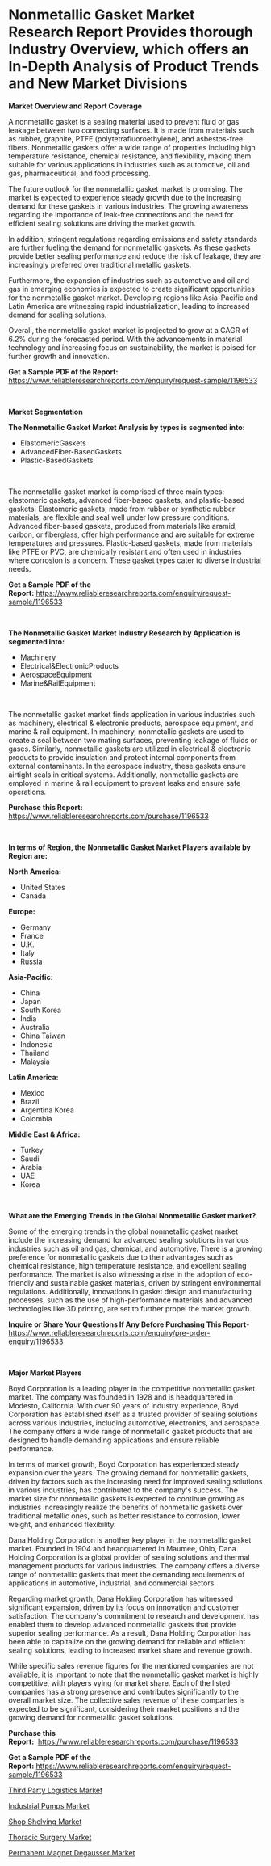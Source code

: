 <p><h1>Nonmetallic Gasket Market Research Report Provides thorough Industry Overview, which offers an In-Depth Analysis of Product Trends and New Market Divisions</h1></p><p><strong>Market Overview and Report Coverage</strong></p>
<p><p>A nonmetallic gasket is a sealing material used to prevent fluid or gas leakage between two connecting surfaces. It is made from materials such as rubber, graphite, PTFE (polytetrafluoroethylene), and asbestos-free fibers. Nonmetallic gaskets offer a wide range of properties including high temperature resistance, chemical resistance, and flexibility, making them suitable for various applications in industries such as automotive, oil and gas, pharmaceutical, and food processing.</p><p>The future outlook for the nonmetallic gasket market is promising. The market is expected to experience steady growth due to the increasing demand for these gaskets in various industries. The growing awareness regarding the importance of leak-free connections and the need for efficient sealing solutions are driving the market growth.</p><p>In addition, stringent regulations regarding emissions and safety standards are further fueling the demand for nonmetallic gaskets. As these gaskets provide better sealing performance and reduce the risk of leakage, they are increasingly preferred over traditional metallic gaskets.</p><p>Furthermore, the expansion of industries such as automotive and oil and gas in emerging economies is expected to create significant opportunities for the nonmetallic gasket market. Developing regions like Asia-Pacific and Latin America are witnessing rapid industrialization, leading to increased demand for sealing solutions.</p><p>Overall, the nonmetallic gasket market is projected to grow at a CAGR of 6.2% during the forecasted period. With the advancements in material technology and increasing focus on sustainability, the market is poised for further growth and innovation.</p></p>
<p><strong>Get a Sample PDF of the Report:</strong> <a href="https://www.reliableresearchreports.com/enquiry/request-sample/1196533">https://www.reliableresearchreports.com/enquiry/request-sample/1196533</a></p>
<p>&nbsp;</p>
<p><strong>Market Segmentation</strong></p>
<p><strong>The Nonmetallic Gasket Market Analysis by types is segmented into:</strong></p>
<p><ul><li>ElastomericGaskets</li><li>AdvancedFiber-BasedGaskets</li><li>Plastic-BasedGaskets</li></ul></p>
<p>&nbsp;</p>
<p><p>The nonmetallic gasket market is comprised of three main types: elastomeric gaskets, advanced fiber-based gaskets, and plastic-based gaskets. Elastomeric gaskets, made from rubber or synthetic rubber materials, are flexible and seal well under low pressure conditions. Advanced fiber-based gaskets, produced from materials like aramid, carbon, or fiberglass, offer high performance and are suitable for extreme temperatures and pressures. Plastic-based gaskets, made from materials like PTFE or PVC, are chemically resistant and often used in industries where corrosion is a concern. These gasket types cater to diverse industrial needs.</p></p>
<p><strong>Get a Sample PDF of the Report:</strong>&nbsp;<a href="https://www.reliableresearchreports.com/enquiry/request-sample/1196533">https://www.reliableresearchreports.com/enquiry/request-sample/1196533</a></p>
<p>&nbsp;</p>
<p><strong>The Nonmetallic Gasket Market Industry Research by Application is segmented into:</strong></p>
<p><ul><li>Machinery</li><li>Electrical&ElectronicProducts</li><li>AerospaceEquipment</li><li>Marine&RailEquipment</li></ul></p>
<p>&nbsp;</p>
<p><p>The nonmetallic gasket market finds application in various industries such as machinery, electrical & electronic products, aerospace equipment, and marine & rail equipment. In machinery, nonmetallic gaskets are used to create a seal between two mating surfaces, preventing leakage of fluids or gases. Similarly, nonmetallic gaskets are utilized in electrical & electronic products to provide insulation and protect internal components from external contaminants. In the aerospace industry, these gaskets ensure airtight seals in critical systems. Additionally, nonmetallic gaskets are employed in marine & rail equipment to prevent leaks and ensure safe operations.</p></p>
<p><strong>Purchase this Report:</strong>&nbsp; <a href="https://www.reliableresearchreports.com/purchase/1196533">https://www.reliableresearchreports.com/purchase/1196533</a></p>
<p>&nbsp;</p>
<p><strong>In terms of Region, the Nonmetallic Gasket Market Players available by Region are:</strong></p>
<p>
    <p> <strong> North America: </strong>
        <ul>
            <li>United States</li>
            <li>Canada</li>
        </ul>
        </p> 
    <p> <strong> Europe: </strong>
        <ul>
            <li>Germany</li>
            <li>France</li>
            <li>U.K.</li>
            <li>Italy</li>
            <li>Russia</li>
        </ul>
        </p> 
    <p> <strong> Asia-Pacific: </strong>
        <ul>
            <li>China</li>
            <li>Japan</li>
            <li>South Korea</li>
            <li>India</li>
            <li>Australia</li>
            <li>China Taiwan</li>
            <li>Indonesia</li>
            <li>Thailand</li>
            <li>Malaysia</li>
        </ul>
        </p> 
    <p> <strong> Latin America: </strong>
        <ul>
            <li>Mexico</li>
            <li>Brazil</li>
            <li>Argentina Korea</li>
            <li>Colombia</li>
        </ul>
        </p> 
    <p> <strong> Middle East & Africa: </strong>
        <ul>
            <li>Turkey</li>
            <li>Saudi</li>
            <li>Arabia</li>
            <li>UAE</li>
            <li>Korea</li>
        </ul>
    </p>
    </p>
<p>&nbsp;</p>
<p><strong>What are the Emerging Trends in the Global Nonmetallic Gasket market?</strong></p>
<p><p>Some of the emerging trends in the global nonmetallic gasket market include the increasing demand for advanced sealing solutions in various industries such as oil and gas, chemical, and automotive. There is a growing preference for nonmetallic gaskets due to their advantages such as chemical resistance, high temperature resistance, and excellent sealing performance. The market is also witnessing a rise in the adoption of eco-friendly and sustainable gasket materials, driven by stringent environmental regulations. Additionally, innovations in gasket design and manufacturing processes, such as the use of high-performance materials and advanced technologies like 3D printing, are set to further propel the market growth.</p></p>
<p><strong>Inquire or Share Your Questions If Any Before Purchasing This Report</strong>- <a href="https://www.reliableresearchreports.com/enquiry/pre-order-enquiry/1196533">https://www.reliableresearchreports.com/enquiry/pre-order-enquiry/1196533</a></p>
<p>&nbsp;</p>
<p><strong>Major Market Players</strong></p>
<p><p>Boyd Corporation is a leading player in the competitive nonmetallic gasket market. The company was founded in 1928 and is headquartered in Modesto, California. With over 90 years of industry experience, Boyd Corporation has established itself as a trusted provider of sealing solutions across various industries, including automotive, electronics, and aerospace. The company offers a wide range of nonmetallic gasket products that are designed to handle demanding applications and ensure reliable performance.</p><p>In terms of market growth, Boyd Corporation has experienced steady expansion over the years. The growing demand for nonmetallic gaskets, driven by factors such as the increasing need for improved sealing solutions in various industries, has contributed to the company's success. The market size for nonmetallic gaskets is expected to continue growing as industries increasingly realize the benefits of nonmetallic gaskets over traditional metallic ones, such as better resistance to corrosion, lower weight, and enhanced flexibility.</p><p>Dana Holding Corporation is another key player in the nonmetallic gasket market. Founded in 1904 and headquartered in Maumee, Ohio, Dana Holding Corporation is a global provider of sealing solutions and thermal management products for various industries. The company offers a diverse range of nonmetallic gaskets that meet the demanding requirements of applications in automotive, industrial, and commercial sectors.</p><p>Regarding market growth, Dana Holding Corporation has witnessed significant expansion, driven by its focus on innovation and customer satisfaction. The company's commitment to research and development has enabled them to develop advanced nonmetallic gaskets that provide superior sealing performance. As a result, Dana Holding Corporation has been able to capitalize on the growing demand for reliable and efficient sealing solutions, leading to increased market share and revenue growth.</p><p>While specific sales revenue figures for the mentioned companies are not available, it is important to note that the nonmetallic gasket market is highly competitive, with players vying for market share. Each of the listed companies has a strong presence and contributes significantly to the overall market size. The collective sales revenue of these companies is expected to be significant, considering their market positions and the growing demand for nonmetallic gasket solutions.</p></p>
<p><strong>Purchase this Report:</strong>&nbsp;&nbsp;<a href="https://www.reliableresearchreports.com/purchase/1196533">https://www.reliableresearchreports.com/purchase/1196533</a></p>
<p></p>
<p><strong>Get a Sample PDF of the Report:</strong>&nbsp;<a href="https://www.reliableresearchreports.com/enquiry/request-sample/1196533">https://www.reliableresearchreports.com/enquiry/request-sample/1196533</a></p>
<p><p><a href="https://medium.com/@williambatz97/third-party-logistics-market-size-cagr-trends-2024-2030-80c93ad06f7e">Third Party Logistics Market</a></p><p><a href="https://www.linkedin.com/pulse/industrial-pumps-market-research-report-unlocks-analysis-dsoce/">Industrial Pumps Market</a></p><p><a href="https://www.linkedin.com/pulse/shop-shelving-market-research-report-provides-thorough-yugfe/">Shop Shelving Market</a></p><p><a href="https://medium.com/@othaleffler644/thoracic-surgery-market-size-cagr-trends-2024-2030-64b68ed0964a">Thoracic Surgery Market</a></p><p><a href="https://www.linkedin.com/pulse/permanent-magnet-degausser-market-share-amp-new-trends-qnjze/">Permanent Magnet Degausser Market</a></p></p>